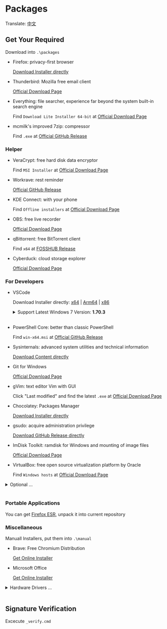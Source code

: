 # Packages

Translate: [中文](./README_ZH.md)

## Get Your Required

Download into `.\packages`

- Firefox: privacy-first browser

  [Download Installer directly](https://download.mozilla.org/?product=firefox-latest-ssl&os=win64)

- Thunderbird: Mozilla free email client

  [Official Download Page](https://www.thunderbird.net/)

- Everything: file searcher, experience far beyond the system built-in search engine

  Find `Download Lite Installer 64-bit` at [Official Download Page](https://www.voidtools.com)

- mcmilk's improved 7zip: compressor

  Find `.exe` at [Official GitHub Release](https://github.com/mcmilk/7-Zip-zstd/releases/latest)

### Helper

- VeraCrypt: free hard disk data encryptor

  Find `MSI Installer` at [Official Download Page](https://www.veracrypt.fr/en/Downloads.html)

- Workrave: rest reminder

  [Official GitHub Release](https://github.com/rcaelers/workrave/releases/latest)

- KDE Connect: with your phone

  Find `Offline installers` at [Official Download Page](https://kdeconnect.kde.org/download.html)

- OBS: free live recorder

  [Official Download Page](https://obsproject.com/)

- qBittorrent: free BitTorrent client

  Find `x64` at [FOSSHUB Release](https://www.fosshub.com/qBittorrent.html)

- Cyberduck: cloud storage explorer

  [Official Download Page](https://cyberduck.io/download/)

### For Developers

- VSCode

  Download Installer directly:
  [x64](https://code.visualstudio.com/sha/download?build=stable&os=win32-x64)
  |
  [Arm64](https://code.visualstudio.com/sha/download?build=stable&os=win32-arm64)
  |
  [x86](https://code.visualstudio.com/sha/download?build=stable&os=win32)

  <details> <summary>Support Latest Windows 7 Version: <b>1.70.3</b></summary>

  Download Installer directly:
  [x64](https://update.code.visualstudio.com/1.70.2/win32-x64/stable)
  |
  [Arm64](https://update.code.visualstudio.com/1.70.2/win32-arm64-user/stable)

  </details><br/>

- PowerShell Core: better than classic PowerShell

  Find `win-x64.msi` at [Official GitHub Release](https://aka.ms/powershell-release?tag=stable)

- Sysinternals: advanced system utilities and technical information

  [Download Content directly](https://download.sysinternals.com/files/SysinternalsSuite.zip)

- Git for Windows

  [Official Download Page](https://gitforwindows.org/)

- gVim: text editor Vim with GUI

  Click "Last modified" and find the latest `.exe` at [Official Download Page](https://ftp.nluug.nl/pub/vim/pc/)

- Chocolatey: Packages Manager

  [Download Installer directly](https://community.chocolatey.org/api/v2/package/chocolatey)

- gsudo: acquire administration privilege

  [Download GitHub Release directly](https://github.com/gerardog/gsudo/releases/latest/download/gsudoSetup.msi)

- ImDisk Toolkit: ramdisk for Windows and mounting of image files

  [Official Download Page](https://sourceforge.net/projects/imdisk-toolkit/files/latest/download)

- VirtualBox: free open source virtualization platform by Oracle

  Find `Windows hosts` at [Official Download Page](https://www.virtualbox.org/wiki/Downloads#VirtualBoxbinaries)

<details><summary>Optional ...</summary><br/>

- OpenSSH: fix the bug of internal version of SSH

      chan_shutdown_read: shutdown() failed for fd 7 [i0 o0]: Not a socket

  find `OpenSSH-Win64-v` at [Official GitHub Page](https://github.com/PowerShell/Win32-OpenSSH/releases/latest)

</details><br/>

### Portable Applications

You can get [Firefox ESR](https://portableapps.com/apps/internet/firefox-portable-esr),
unpack it into current repository

### Miscellaneous

Manuall Installers, put them into `.\manual`

- Brave: Free Chromium Distribution

  [Get Online Installer](https://laptop-updates.brave.com/latest/winx64)

- Microsoft Office

  [Get Online Installer](https://setup.office.com/)

<details><summary>Hardware Drivers ...</summary><br/>

- Logi Options+

  [Get Online Installer](https://www.logitech.com/software/logi-options-plus.html)

</details><br/>

## Signature Verification

Excecute `_verify.cmd`
